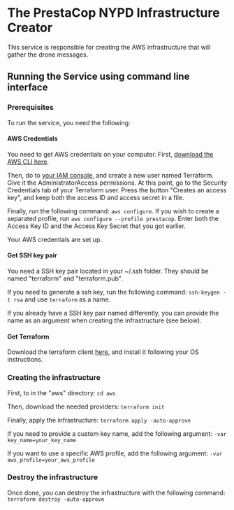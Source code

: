 # The PrestaCop NYPD Infrastructure Creator
This service is responsible for creating the AWS infrastructure that will gather the drone messages.

## Running the Service using command line interface
### Prerequisites
To run the service, you need the following:
#### AWS Credentials
You need to get AWS credentials on your computer. First, [download the AWS CLI here](https://docs.aws.amazon.com/cli/latest/userguide/install-cliv2-windows.html).

Then, do to [your IAM console](https://console.aws.amazon.com/iam/), and create a new user named Terraform. Give it the AdministratorAccess permissions.
At this point, go to the Security Credentials tab of your Terraform user. Press the button "Creates an access key", and keep both the access ID and access secret in a file.

Finally, run the following command: `aws configure`. If you wish to create a separated profile, run `aws configure --profile prestacop`.
Enter both the Access Key ID and the Access Key Secret that you got earlier.

Your AWS credentials are set up.

#### Get SSH key pair
You need a SSH key pair located in your ~/.ssh folder. They should be named "terraform" and "terraform.pub".

If you need to generate a ssh key, run the following command: `ssh-keygen -t rsa` and use `terraform` as a name.

If you already have a SSH key pair named differently, you can provide the name as an argument when creating the infrastructure (see below).

#### Get Terraform
Download the terraform client [here](https://www.terraform.io/downloads.html), and install it following your OS instructions.


### Creating the infrastructure
First, to in the "aws" directory: `cd aws`

Then, download the needed providers: `terraform init`
 
Finally, apply the infrastructure: `terraform apply -auto-approve`

If you need to provide a custom key name, add the following argument: `-var key_name=your_key_name`

If you want to use a specific AWS profile, add the following argument: `-var aws_profile=your_aws_profile`

### Destroy the infrastructure

Once done, you can destroy the infrastructure with the following command: `terraform destroy -auto-approve`